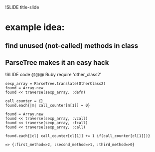 !SLIDE title-slide

# example idea:

## find unused (not-called) methods in class

## ParseTree makes it an easy hack

!SLIDE code
    @@@ Ruby
    require 'other_class2'
    
    sexp_array = ParseTree.translate(OtherClass2)
    found = Array.new
    found << traverse(sexp_array, :defn)
    
    call_counter = {}
    found.each{|m| call_counter[m[1]] = 0}
    
    found = Array.new
    found << traverse(sexp_array, :vcall)
    found << traverse(sexp_array, :fcall)
    found << traverse(sexp_array, :call)
    
    found.each{|cl| call_counter[cl[1]] += 1 if(call_counter[cl[1]])}
    
    => {:first_method=>2, :second_method=>1, :third_method=>0}
